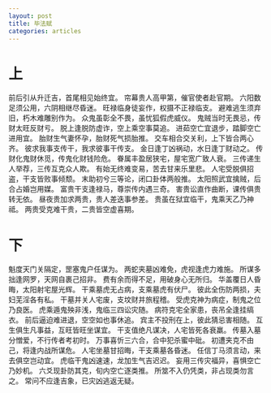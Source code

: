 ```yaml
---
layout: post
title: 毕法赋
categories: articles
---
```

# 上
前后引从升迁吉，首尾相见始终宜。
帘幕贵人高甲第，催官使者赴官期。
六阳数足须公用，六阴相继尽昏迷。
旺禄临身徒妄作，权摄不正禄临支。
避难逃生须弃旧，朽木难雕别作为。
众鬼虽彰全不畏，虽忧狐假虎威仪。
鬼贼当时无畏忌，传财太旺反财亏。
脱上逢脱防虚诈，空上乘空事莫追。
进茹空亡宜退步，踏脚空亡进用宜。
胎财生气妻怀孕，胎财死气损胎推。
交车相合交关利，上下皆合两心齐。
彼求我事支传干，我求彼事干传支。
金日逢丁凶祸动，水日逢丁财动之。
传财化鬼财休觅，传鬼化财钱险危。
眷属丰盈居狭宅，屋宅宽广致人衰。
三传递生人举荐，三传互克众人欺。
有始无终难变易，苦去甘来乐里悲。
人宅受脱俱招盗，干支皆败事倾颓。
末助初兮三等论，闭口卦体两般推。
太阳照武宜擒贼，后合占婚岂用媒。
富贵干支逢禄马，尊崇传内遇三奇。
害贵讼直作曲断，课传俱贵转无依。
昼夜贵加求两贵，贵人差迭事参差。
贵虽在狱宜临干，鬼乘天乙乃神祗。
两贵受克难干贵，二贵皆空虚喜期。
# 下
魁度天门关隔定，罡塞鬼户任谋为。
两蛇夹墓凶难免，虎视逢虎力难施。
所谋多拙逢网罗，天网自裹己招非。
费有余而得不足，用破身心无所归。
华盖覆日人昏晦，太阳射宅屋光辉。
干乘墓虎无占病，支乘墓虎有伏尸。
彼此全伤防两损，夫妇芜淫各有私。
干墓并关人宅废，支坟财并旅程稽。
受虎克神为病症，制鬼之位乃良医。
虎乘遁鬼殃非浅，鬼临三四讼灾随。
病符克宅全家患，丧吊全逢挂缟衣。
前后逼迫难进退，空空如也事休追。
宾主不投刑在上，彼此猜忌害相随。
互生俱生凡事益，互旺皆旺坐谋宜。
干支值绝凡谋决，人宅皆死各衰羸。
传墓入墓分憎爱，不行传者考初时。
万事喜忻三六合，合中犯杀蜜中砒。
初遭夹克不由己，将逢内战所谋危。
人宅坐墓甘招晦，干支乘墓各昏迷。
任信丁马须言动，来去俱空岂动宜。
虎临干鬼凶速速，龙加生气吉迟迟。
妄用三传灾福异，喜惧空亡乃妙机。
六爻现卦防其克，旬内空亡逐类推。
所筮不入仍凭类，非占现类勿言之。
常问不应逢吉象，已灾凶逃返无疑。